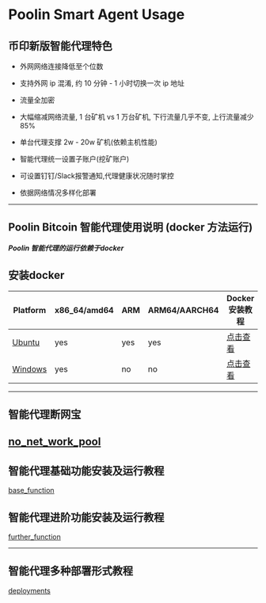 # Poolin Smart Agent Usage

## 币印新版智能代理特色

- 外网网络连接降低至个位数

- 支持外网 ip 混淆, 约 10 分钟 - 1 小时切换一次 ip 地址

- 流量全加密

- 大幅缩减网络流量, 1 台矿机 vs 1 万台矿机, 下行流量几乎不变, 上行流量减少 85%

- 单台代理支撑 2w - 20w 矿机(依赖主机性能)

- 智能代理统一设置子账户(挖矿账户)

- 可设置钉钉/Slack报警通知,代理健康状况随时掌控

- 依据网络情况多样化部署

---


## Poolin Bitcoin 智能代理使用说明 (docker 方法运行)

***Poolin 智能代理的运行依赖于docker***

## 安装docker

|Platform|x86_64/amd64|ARM|ARM64/AARCH64|Docker安装教程|
|---|---|---|---|---|
|[Ubuntu](https://docs.docker.com/install/linux/docker-ce/ubuntu/)|yes|yes|yes|[点击查看](https://docs.docker.com/install/linux/docker-ce/ubuntu/)|
|[Windows](https://docs.docker.com/docker-for-windows/install/)|yes | no | no |[点击查看](https://docs.docker.com/docker-for-windows/install/)|

---
## 智能代理断网宝

[no_net_work_pool](https://github.com/iblockin/Poolin-SmartAgentExplan/tree/master/no_nework_pool)
---

## 智能代理基础功能安装及运行教程

[base_function](https://github.com/iblockin/Poolin-SmartAgentExplan/tree/master/base_function)

##  智能代理进阶功能安装及运行教程

[further_function](https://github.com/iblockin/Poolin-SmartAgentExplan/tree/master/further_functions)

---
## 智能代理多种部署形式教程

[deployments](https://github.com/iblockin/Poolin-SmartAgentExplan/tree/master/deployments)

